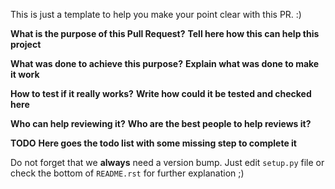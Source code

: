 This is just a template to help you make your point clear with this PR. :)

**What is the purpose of this Pull Request?**
__Tell here how this can help this project__

**What was done to achieve this purpose?**
__Explain what was done to make it work__

**How to test if it really works?**
__Write how could it be tested and checked here__

**Who can help reviewing it?**
__Who are the best people to help reviews it?__

**TODO**
__Here goes the todo list with some missing step to complete it__

Do not forget that we **always** need a version bump. Just edit `setup.py` file or check the bottom of `README.rst` for further explanation ;)
